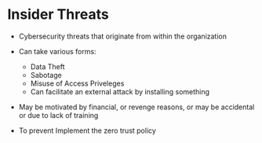 # Insider Threats
- Cybersecurity threats that originate from within the organization

- Can take various forms:
  - Data Theft
  - Sabotage
  - Misuse of Access Priveleges
  - Can facilitate an external attack by installing something
- May be motivated by financial, or revenge reasons, or may be accidental or due to lack of training


- To prevent Implement the zero trust policy